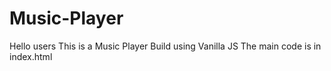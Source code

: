 # Music-Player
Hello users This is a Music Player Build using Vanilla JS
The main code is in index.html

